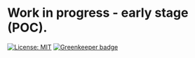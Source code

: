 # Work in progress - early stage (POC).

[![License: MIT](https://img.shields.io/badge/License-MIT-yellow.svg)](https://opensource.org/licenses/MIT)
[![Greenkeeper badge](https://badges.greenkeeper.io/the-pact/syringe.svg)](https://greenkeeper.io/)
